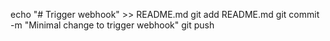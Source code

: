 echo "# Trigger webhook" >> README.md
git add README.md
git commit -m "Minimal change to trigger webhook"
git push
